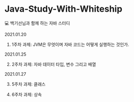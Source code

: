 # Java-Study-With-Whiteship
💻  백기선님과 함께 하는 자바 스터디


2021.01.20

1. 1주차 과제: JVM은 무엇이며 자바 코드는 어떻게 실행하는 것인가.

2021.01.25

2. 2주차 과제: 자바 데이터 타입, 변수 그리고 배열

2021.01.27

3. 5주차 과제: 클래스 


4. 6주차 과제: 상속